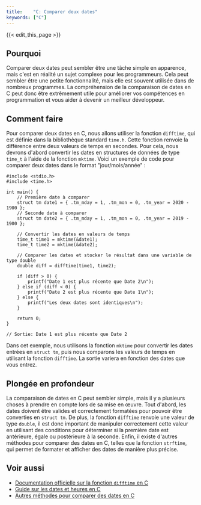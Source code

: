 ```yaml
---
title:    "C: Comparer deux dates"
keywords: ["C"]
---
```


{{< edit_this_page >}}

## Pourquoi

Comparer deux dates peut sembler être une tâche simple en apparence, mais c'est en réalité un sujet complexe pour les programmeurs. Cela peut sembler être une petite fonctionnalité, mais elle est souvent utilisée dans de nombreux programmes. La compréhension de la comparaison de dates en C peut donc être extrêmement utile pour améliorer vos compétences en programmation et vous aider à devenir un meilleur développeur.

## Comment faire

Pour comparer deux dates en C, nous allons utiliser la fonction `difftime`, qui est définie dans la bibliothèque standard `time.h`. Cette fonction renvoie la différence entre deux valeurs de temps en secondes. Pour cela, nous devrons d'abord convertir les dates en structures de données de type `time_t` à l'aide de la fonction `mktime`. Voici un exemple de code pour comparer deux dates dans le format "jour/mois/année" :

```
#include <stdio.h>
#include <time.h>

int main() {
    // Première date à comparer
    struct tm date1 = { .tm_mday = 1, .tm_mon = 0, .tm_year = 2020 - 1900 };
    // Seconde date à comparer
    struct tm date2 = { .tm_mday = 1, .tm_mon = 0, .tm_year = 2019 - 1900 };

    // Convertir les dates en valeurs de temps
    time_t time1 = mktime(&date1);
    time_t time2 = mktime(&date2);

    // Comparer les dates et stocker le résultat dans une variable de type double
    double diff = difftime(time1, time2);

    if (diff > 0) {
        printf("Date 1 est plus récente que Date 2\n");
    } else if (diff < 0) {
        printf("Date 2 est plus récente que Date 1\n");
    } else {
        printf("Les deux dates sont identiques\n");
    }
    
    return 0;
}

// Sortie: Date 1 est plus récente que Date 2
```

Dans cet exemple, nous utilisons la fonction `mktime` pour convertir les dates entrées en `struct tm`, puis nous comparons les valeurs de temps en utilisant la fonction `difftime`. La sortie variera en fonction des dates que vous entrez.

## Plongée en profondeur

La comparaison de dates en C peut sembler simple, mais il y a plusieurs choses à prendre en compte lors de sa mise en œuvre. Tout d'abord, les dates doivent être valides et correctement formatées pour pouvoir être converties en `struct tm`. De plus, la fonction `difftime` renvoie une valeur de type `double`, il est donc important de manipuler correctement cette valeur en utilisant des conditions pour déterminer si la première date est antérieure, égale ou postérieure à la seconde. Enfin, il existe d'autres méthodes pour comparer des dates en C, telles que la fonction `strftime`, qui permet de formater et afficher des dates de manière plus précise.

## Voir aussi

- [Documentation officielle sur la fonction `difftime` en C](https://www.cplusplus.com/reference/ctime/difftime/)
- [Guide sur les dates et heures en C](https://www.tutorialspoint.com/c_standard_library/time_h.htm)
- [Autres méthodes pour comparer des dates en C](https://www.geeksforgeeks.org/compare-two-dates-c/)